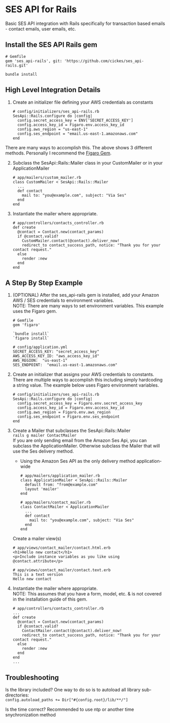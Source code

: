 # SES API for Rails  
Basic SES API integration with Rails specifically for transaction based emails - contact emails, user emails, etc.  

## Install the SES API Rails gem  
```
# Gemfile
gem 'ses_api-rails', git: 'https://github.com/cickes/ses_api-rails.git'
```  
`bundle install`  

## High Level Integration Details  
1. Create an initializer file defining your AWS credentials as constants  
    ```
    # config/initializers/ses_api-rails.rb
    SesApi::Rails.configure do |config|
      config.secret_access_key = ENV['SECRET_ACCESS_KEY']
      config.access_key_id = Figaro.env.access_key_id
      config.aws_region = "us-east-1"
      config.ses_endpoint = "email.us-east-1.amazonaws.com"
    end
    ```
  There are many ways to accomplish this.  The above shows 3 different methods.  Personally I recommend the [Figaro Gem](https://github.com/laserlemon/figaro).  

2. Subclass the SesApi::Rails::Mailer class in your CustomMailer or in your ApplicationMailer  
    ```
    # app/mailers/custom_mailer.rb
    class CustomMailer < SesApi::Rails::Mailer
      ...
      def contact
        mail to: "you@example.com", subject: "Via Ses"
      end
    end
    ```  

3. Instantiate the mailer where appropriate.  
    ```
    # app/controllers/contacts_controller.rb  
    def create
      @contact = Contact.new(contact_params)
      if @contact.valid?
        CustomMailer.contact(@contact).deliver_now!
        redirect_to contact_success_path, notice: "Thank you for your contact request."
      else
        render :new
      end
    end
    ```

## A Step By Step Example  
1. (OPTIONAL) After the ses_api-rails gem is installed, add your Amazon AWS / SES credentials to environment variables.  
    NOTE:  There are many ways to set environment variables.  This example uses the Figaro gem.  
    ```
    # Gemfile  
    gem 'figaro'  
    ```  
    ```
    `bundle install`  
    `figaro install`  
    ```
    ```
    # config/application.yml  
    SECRET_ACCESS_KEY: "secret_access_key"  
    AWS_ACCESS_KEY_ID: "aws_access_key_id"  
    AWS_REGION:  "us-east-1"  
    SES_ENDPOINT:  "email.us-east-1.amazonaws.com"
    ```  

2. Create an initializer that assigns your AWS credentials to constants.  There are multiple ways to accomplish this including simply hardcoding a string value.  The example below uses Figaro environment variables.  
    ```
    # config/initializers/ses_api-rails.rb
    SesApi::Rails.configure do |config|
      config.secret_access_key = Figaro.env.secret_access_key
      config.access_key_id = Figaro.env.access_key_id
      config.aws_region = Figaro.env.aws_region
      config.ses_endpoint = Figaro.env.ses_endpoint
    end
    ```  

3.  Create a Mailer that subclasses the SesApi::Rails::Mailer  
    `rails g mailer ContactMailer`  
    If you are only sending email from the Amazon Ses Api, you can subclass the ApplicationMailer.  Otherwise subclass the Mailer that will use the Ses delivery method.  
    * Using the Amazon Ses API as the only delivery method application-wide  
        ```
        # app/mailers/application_mailer.rb  
        class ApplicationMailer < SesApi::Rails::Mailer
          default from: "from@example.com"  
          layout 'mailer'
        end
        ```
        ```
        # app/mailers/contact_mailer.rb  
        class ContactMailer < ApplicationMailer
          ...
          def contact
            mail to: "you@example.com", subject: "Via Ses"
          end
        end
        ```
    Create a mailer view(s)  
    ```
    # app/views/contact_mailer/contact.html.erb  
    <h1>Hello new contact</h1>
    <p>Include instance variables as you like using @contact.attribute</p>
    ```
    ```
    # app/views/contact_mailer/contact.text.erb  
    This is a text version  
    Hello new contact
    ```  

4. Instantiate the mailer where appropriate.  
    NOTE:  This assumes that you have a form, model, etc. & is not covered in the installation guide of this gem.   
    ```
    # app/controllers/contacts_controller.rb  
    ...
    def create
      @contact = Contact.new(contact_params)
      if @contact.valid?
        ContactMailer.contact(@contact).deliver_now!
        redirect_to contact_success_path, notice: "Thank you for your contact request."
      else
        render :new
      end
    end
    ...
    ```

## Troubleshooting
Is the library included?  One way to do so is to autoload all library sub-directories:  
`config.autoload_paths += Dir["#{config.root}/lib/**/"]`  
  
Is the time correct?  Recommended to use ntp or another time snychronization method  


